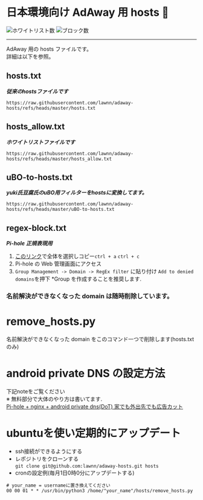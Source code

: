 # 日本環境向け AdAway 用 hosts :no_entry_sign:

![ホワイトリスト数](https://img.shields.io/badge/allow-48-brightgreen)
![ブロック数](https://img.shields.io/badge/block-13226-red)


---

AdAway 用の hosts ファイルです。  
詳細は以下を参照。

## hosts.txt
***従来のhostsファイルです***
```
https://raw.githubusercontent.com/lawnn/adaway-hosts/refs/heads/master/hosts.txt
```

## hosts_allow.txt
***ホワイトリストファイルです***
```
https://raw.githubusercontent.com/lawnn/adaway-hosts/refs/heads/master/hosts_allow.txt
```

## uBO-to-hosts.txt

***yuki氏豆腐氏のuBO用フィルターをhostsに変換してます。***
```
https://raw.githubusercontent.com/lawnn/adaway-hosts/refs/heads/master/uBO-to-hosts.txt
```

## regex-block.txt
***Pi-hole 正規表現用***
1. [このリンク](https://raw.githubusercontent.com/lawnn/adaway-hosts/refs/heads/master/regex-block.txt)で全体を選択しコピー`ctrl + a` `ctrl + c`
2. Pi-hole の Web 管理画面にアクセス
3. `Group Management -> Domain -> RegEx filter` に貼り付け `Add to denied domains`を押下 *Group を作成することを推奨します.

### 名前解決ができなくなった domain は随時削除しています。

# remove_hosts.py
名前解決ができなくなった domain をこのコマンド一つで削除します(hosts.txtのみ) 

# android private DNS の設定方法       
下記noteをご覧ください     
※ 無料部分で大体のやり方は書いてます.        
[Pi-hole + nginx + android private dns(DoT) 家でも外出先でも広告カット](https://note.com/shiba_memo_note/n/ncb76466a5e55)        
        
# ubuntuを使い定期的にアップデート      
 - ssh接続ができるようにする       
 - レポジトリをクローンする   
 ```git clone git@github.com:lawnn/adaway-hosts.git hosts```
 - cronの設定例(毎月1日0時0分にアップデートする)
 ```
# your_name = usernameに置き換えてください
 00 00 01 * * /usr/bin/python3 /home/"your_name"/hosts/remove_hosts.py
 ```